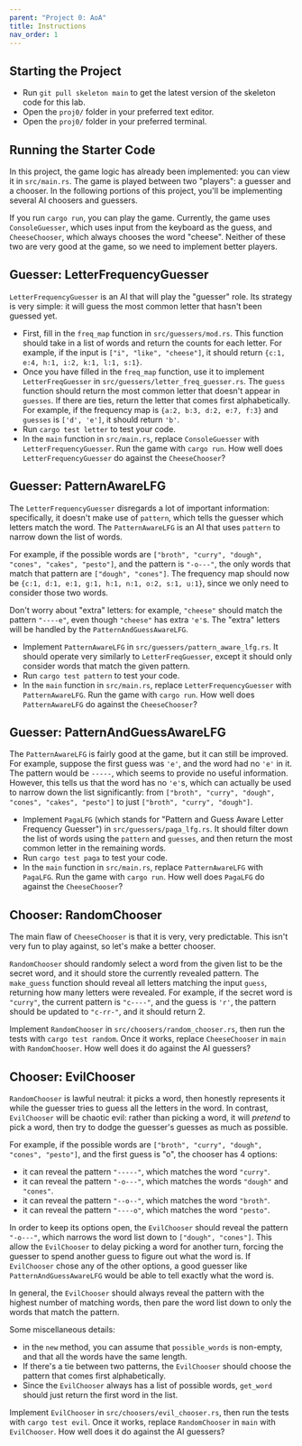 ```yaml
---
parent: "Project 0: AoA"
title: Instructions
nav_order: 1
---
```


## Starting the Project

 - Run `git pull skeleton main` to get the latest version of the skeleton code for this lab.
 - Open the `proj0/` folder in your preferred text editor.
 - Open the `proj0/` folder in your preferred terminal.

## Running the Starter Code

In this project, the game logic has already been implemented: you can view it in `src/main.rs`. The game is played between two "players": a guesser and a chooser. In the following portions of this project, you'll be implementing several AI choosers and guessers.

If you run `cargo run`, you can play the game. Currently, the game uses `ConsoleGuesser`, which uses input from the keyboard as the guess, and `CheeseChooser`, which always chooses the word "cheese". Neither of these two are very good at the game, so we need to implement better players.

## Guesser: LetterFrequencyGuesser

`LetterFrequencyGuesser` is an AI that will play the "guesser" role. Its strategy is very simple: it will guess the most common letter that hasn't been guessed yet.

 - First, fill in the `freq_map` function in `src/guessers/mod.rs`. This function should take in a list of words and return the counts for each letter. For example, if the input is `["i", "like", "cheese"]`, it should return
`{c:1, e:4, h:1, i:2, k:1, l:1, s:1}`. 
 - Once you have filled in the `freq_map` function, use it to implement `LetterFreqGuesser` in `src/guessers/letter_freq_guesser.rs`. The `guess` function should return the most common letter that doesn't appear in `guesses`. If there are ties, return the letter that comes first alphabetically. For example, if the frequency map is `{a:2, b:3, d:2, e:7, f:3}` and `guesses` is `['d', 'e']`, it should return `'b'`.
 - Run `cargo test letter` to test your code.
 - In the `main` function in `src/main.rs`, replace `ConsoleGuesser` with `LetterFrequencyGuesser`. Run the game with `cargo run`. How well does `LetterFrequencyGuesser` do against the `CheeseChooser`?


## Guesser: PatternAwareLFG

The `LetterFrequencyGuesser` disregards a lot of important information: specifically, it doesn't make use of `pattern`, which tells the guesser which letters match the word. The `PatternAwareLFG` is an AI that uses `pattern` to narrow down the list of words.

For example, if the possible words are `["broth", "curry", "dough", "cones", "cakes", "pesto"]`, and the pattern is `"-o---"`, the only words that match that pattern are `["dough", "cones"]`. The frequency map should now be `{c:1, d:1, e:1, g:1, h:1, n:1, o:2, s:1, u:1}`, since we only need to consider those two words.

Don't worry about "extra" letters: for example, `"cheese"` should match the pattern `"----e"`, even though `"cheese"` has extra `'e'`s. The "extra" letters will be handled by the `PatternAndGuessAwareLFG`.

 - Implement `PatternAwareLFG` in `src/guessers/pattern_aware_lfg.rs`. It should operate very similarly to `LetterFreqGuesser`, except it should only consider words that match the given pattern. 
 - Run `cargo test pattern` to test your code.
 - In the `main` function in `src/main.rs`, replace `LetterFrequencyGuesser` with `PatternAwareLFG`. Run the game with `cargo run`. How well does `PatternAwareLFG` do against the `CheeseChooser`?

## Guesser: PatternAndGuessAwareLFG

The `PatternAwareLFG` is fairly good at the game, but it can still be improved. For example, suppose the first guess was `'e'`, and the word had no `'e'` in it. The pattern would be `-----`, which seems to provide no useful information. However, this tells us that the word has no `'e'`s, which can actually be used to narrow down the list significantly: from `["broth", "curry", "dough", "cones", "cakes", "pesto"]` to just `["broth", "curry", "dough"]`.

 - Implement `PagaLFG` (which stands for "Pattern and Guess Aware Letter Frequency Guesser") in `src/guessers/paga_lfg.rs`. It should filter down the list of words using the `pattern` and `guesses`, and then return the most common letter in the remaining words.
 - Run `cargo test paga` to test your code.
 - In the `main` function in `src/main.rs`, replace `PatternAwareLFG` with `PagaLFG`. Run the game with `cargo run`. How well does `PagaLFG` do against the `CheeseChooser`?

## Chooser: RandomChooser

The main flaw of `CheeseChooser` is that it is very, very predictable. This isn't very fun to play against, so let's make a better chooser.

`RandomChooser` should randomly select a word from the given list to be the secret word, and it should store the currently revealed pattern. The `make_guess` function should reveal all letters matching the input `guess`, returning how many letters were revealed. For example, if the secret word is `"curry"`, the current pattern is `"c----"`, and the guess is `'r'`, the pattern should be updated to `"c-rr-"`, and it should return 2.

Implement `RandomChooser` in `src/choosers/random_chooser.rs`, then run the tests with `cargo test random`. Once it works, replace `CheeseChooser` in `main` with `RandomChooser`. How well does it do against the AI guessers?

## Chooser: EvilChooser

`RandomChooser` is lawful neutral: it picks a word, then honestly represents it while the guesser tries to guess all the letters in the word. In contrast, `EvilChooser` will be chaotic evil: rather than picking a word, it will _pretend_ to pick a word, then try to dodge the guesser's guesses as much as possible.

For example, if the possible words are `["broth", "curry", "dough", "cones", "pesto"]`, and the first guess is "o", the chooser has 4 options:
 - it can reveal the pattern `"-----"`, which matches the word `"curry"`.
 - it can reveal the pattern `"-o---"`, which matches the words `"dough"` and `"cones"`.
 - it can reveal the pattern `"--o--"`, which matches the word `"broth"`.
 - it can reveal the pattern `"----o"`, which matches the word `"pesto"`.

In order to keep its options open, the `EvilChooser` should reveal the pattern `"-o---"`, which narrows the word list down to `["dough", "cones"]`. This allow the `EvilChooser` to delay picking a word for another turn, forcing the guesser to spend another guess to figure out what the word is. If `EvilChooser` chose any of the other options, a good guesser like `PatternAndGuessAwareLFG` would be able to tell exactly what the word is.

In general, the `EvilChooser` should always reveal the pattern with the highest number of matching words, then pare the word list down to only the words that match the pattern. 

Some miscellaneous details:
 - in the `new` method, you can assume that `possible_words` is non-empty, and that all the words have the same length.
 - If there's a tie between two patterns, the `EvilChooser` should choose the pattern that comes first alphabetically.
 - Since the `EvilChooser` always has a list of possible words, `get_word` should just return the first word in the list.

Implement `EvilChooser` in `src/choosers/evil_chooser.rs`, then run the tests with `cargo test evil`. Once it works, replace `RandomChooser` in `main` with `EvilChooser`. How well does it do against the AI guessers?
